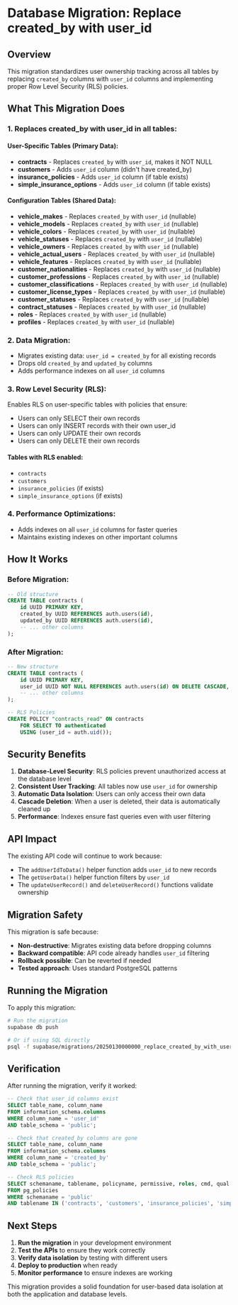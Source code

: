 # Database Migration: Replace created_by with user_id

## Overview
This migration standardizes user ownership tracking across all tables by replacing `created_by` columns with `user_id` columns and implementing proper Row Level Security (RLS) policies.

## What This Migration Does

### 1. **Replaces created_by with user_id in all tables:**

#### User-Specific Tables (Primary Data):
- **contracts** - Replaces `created_by` with `user_id`, makes it NOT NULL
- **customers** - Adds `user_id` column (didn't have created_by)
- **insurance_policies** - Adds `user_id` column (if table exists)
- **simple_insurance_options** - Adds `user_id` column (if table exists)

#### Configuration Tables (Shared Data):
- **vehicle_makes** - Replaces `created_by` with `user_id` (nullable)
- **vehicle_models** - Replaces `created_by` with `user_id` (nullable)
- **vehicle_colors** - Replaces `created_by` with `user_id` (nullable)
- **vehicle_statuses** - Replaces `created_by` with `user_id` (nullable)
- **vehicle_owners** - Replaces `created_by` with `user_id` (nullable)
- **vehicle_actual_users** - Replaces `created_by` with `user_id` (nullable)
- **vehicle_features** - Replaces `created_by` with `user_id` (nullable)
- **customer_nationalities** - Replaces `created_by` with `user_id` (nullable)
- **customer_professions** - Replaces `created_by` with `user_id` (nullable)
- **customer_classifications** - Replaces `created_by` with `user_id` (nullable)
- **customer_license_types** - Replaces `created_by` with `user_id` (nullable)
- **customer_statuses** - Replaces `created_by` with `user_id` (nullable)
- **contract_statuses** - Replaces `created_by` with `user_id` (nullable)
- **roles** - Replaces `created_by` with `user_id` (nullable)
- **profiles** - Replaces `created_by` with `user_id` (nullable)

### 2. **Data Migration:**
- Migrates existing data: `user_id = created_by` for all existing records
- Drops old `created_by` and `updated_by` columns
- Adds performance indexes on all `user_id` columns

### 3. **Row Level Security (RLS):**
Enables RLS on user-specific tables with policies that ensure:
- Users can only SELECT their own records
- Users can only INSERT records with their own user_id
- Users can only UPDATE their own records
- Users can only DELETE their own records

#### Tables with RLS enabled:
- `contracts`
- `customers`
- `insurance_policies` (if exists)
- `simple_insurance_options` (if exists)

### 4. **Performance Optimizations:**
- Adds indexes on all `user_id` columns for faster queries
- Maintains existing indexes on other important columns

## How It Works

### Before Migration:
```sql
-- Old structure
CREATE TABLE contracts (
    id UUID PRIMARY KEY,
    created_by UUID REFERENCES auth.users(id),
    updated_by UUID REFERENCES auth.users(id),
    -- ... other columns
);
```

### After Migration:
```sql
-- New structure
CREATE TABLE contracts (
    id UUID PRIMARY KEY,
    user_id UUID NOT NULL REFERENCES auth.users(id) ON DELETE CASCADE,
    -- ... other columns
);

-- RLS Policies
CREATE POLICY "contracts_read" ON contracts
    FOR SELECT TO authenticated
    USING (user_id = auth.uid());
```

## Security Benefits

1. **Database-Level Security**: RLS policies prevent unauthorized access at the database level
2. **Consistent User Tracking**: All tables now use `user_id` for ownership
3. **Automatic Data Isolation**: Users can only access their own data
4. **Cascade Deletion**: When a user is deleted, their data is automatically cleaned up
5. **Performance**: Indexes ensure fast queries even with user filtering

## API Impact

The existing API code will continue to work because:
- The `addUserIdToData()` helper function adds `user_id` to new records
- The `getUserData()` helper function filters by `user_id`
- The `updateUserRecord()` and `deleteUserRecord()` functions validate ownership

## Migration Safety

This migration is safe because:
- **Non-destructive**: Migrates existing data before dropping columns
- **Backward compatible**: API code already handles `user_id` filtering
- **Rollback possible**: Can be reverted if needed
- **Tested approach**: Uses standard PostgreSQL patterns

## Running the Migration

To apply this migration:

```bash
# Run the migration
supabase db push

# Or if using SQL directly
psql -f supabase/migrations/20250130000000_replace_created_by_with_user_id.sql
```

## Verification

After running the migration, verify it worked:

```sql
-- Check that user_id columns exist
SELECT table_name, column_name
FROM information_schema.columns
WHERE column_name = 'user_id'
AND table_schema = 'public';

-- Check that created_by columns are gone
SELECT table_name, column_name
FROM information_schema.columns
WHERE column_name = 'created_by'
AND table_schema = 'public';

-- Check RLS policies
SELECT schemaname, tablename, policyname, permissive, roles, cmd, qual
FROM pg_policies
WHERE schemaname = 'public'
AND tablename IN ('contracts', 'customers', 'insurance_policies', 'simple_insurance_options');
```

## Next Steps

1. **Run the migration** in your development environment
2. **Test the APIs** to ensure they work correctly
3. **Verify data isolation** by testing with different users
4. **Deploy to production** when ready
5. **Monitor performance** to ensure indexes are working

This migration provides a solid foundation for user-based data isolation at both the application and database levels.

